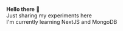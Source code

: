 **Hello there** 👋 <br>
Just sharing my experiments here <br>
I'm currently learning NextJS and MongoDB <br>

